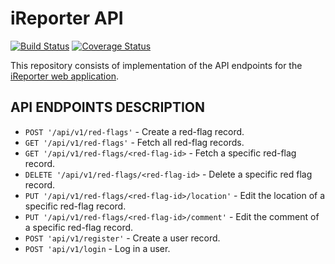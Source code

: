 # iReporter API

[![Build Status](https://travis-ci.org/khwilo/ireporter-API.svg?branch=ft-protected-routes-162377808)](https://travis-ci.org/khwilo/ireporter-API) [![Coverage Status](https://coveralls.io/repos/github/khwilo/ireporter-API/badge.svg?branch=ft-protected-routes-162377808)](https://coveralls.io/github/khwilo/ireporter-API?branch=ft-protected-routes-162377808)  

This repository consists of implementation of the API endpoints for the [iReporter web application](https://khwilo.github.io/iReporter/UI/).  

## API ENDPOINTS DESCRIPTION

- `POST '/api/v1/red-flags'` - Create a red-flag record.
- `GET '/api/v1/red-flags'` - Fetch all red-flag records.
- `GET '/api/v1/red-flags/<red-flag-id>` - Fetch a specific red-flag record.
- `DELETE '/api/v1/red-flags/<red-flag-id>` - Delete a specific red flag record.
- `PUT '/api/v1/red-flags/<red-flag-id>/location'` - Edit the location of a specific red-flag record.
- `PUT '/api/v1/red-flags/<red-flag-id>/comment'` - Edit the comment of a specific red-flag record.
- `POST 'api/v1/register'` - Create a user record.
- `POST 'api/v1/login` - Log in a user.  
